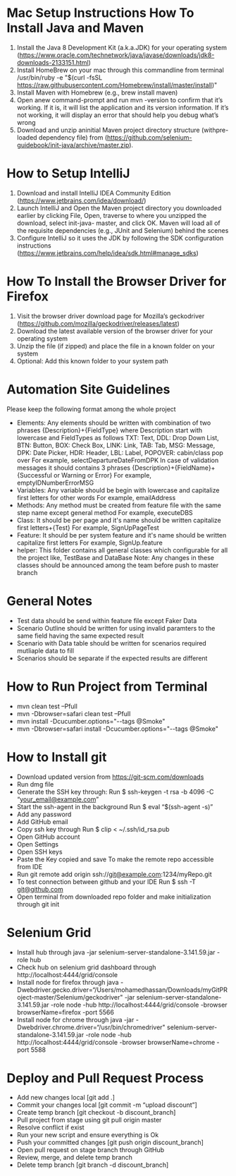 # Mac Setup Instructions How To Install Java and Maven

1. Install the Java 8 Development Kit (a.k.a.JDK) for your operating system (https://www.oracle.com/technetwork/java/javase/downloads/jdk8-downloads-2133151.html)
2. Install HomeBrew on your mac through this commandline from terminal
/usr/bin/ruby -e "$(curl -fsSL https://raw.githubusercontent.com/Homebrew/install/master/install)"
3. Install Maven with Homebrew (e.g., brew install maven)
4. Open anew command-prompt and run mvn -version to confirm that it’s working. If it is, it will list the application and its version information. If it’s not working, it will display an error that should help you debug what’s wrong
5. Download and unzip aninitial Maven project directory structure (withpre-loaded dependency file) from (https://github.com/selenium-guidebook/init-java/archive/master.zip).

# How to Setup IntelliJ
1. Download and install IntelliJ IDEA Community Edition (https://www.jetbrains.com/idea/download/)
2. Launch IntelliJ and Open the Maven project directory you downloaded earlier by clicking File, Open, traverse to where you unzipped the download, select init-java- master, and click OK. Maven will load all of the requisite dependencies (e.g., JUnit and Selenium) behind the scenes
3. Configure IntelliJ so it uses the JDK by following the SDK configuration instructions (https://www.jetbrains.com/help/idea/sdk.html#manage_sdks)

# How To Install the Browser Driver for Firefox
1. Visit the browser driver download page for Mozilla’s geckodriver (https://github.com/mozilla/geckodriver/releases/latest)
2. Download the latest available version of the browser driver for your operating system
3. Unzip the file (if zipped) and place the file in a known folder on your system
4. Optional: Add this known folder to your system path

# Automation Site Guidelines
Please keep the following format among the whole project

- Elements: Any elements should be written with combination of two phrases {Description}+{FieldType} where Description start with lowercase and FieldTypes as follows TXT: Text, DDL: Drop Down List, BTN: Button, BOX: Check Box, LINK: Link, TAB: Tab, MSG: Message, DPK: Date Picker, HDR: Header, LBL: Label, POPOVER: cabin/class pop over
For example, selectDepartureDateFromDPK
In case of validation messages it should contains 3 phrases {Description}+{FieldName}+{Successful or Warning or Error} 
For example, emptyIDNumberErrorMSG
- Variables: Any variable should be begin with lowercase and capitalize first letters for other words 
For example, emailAddress
- Methods: Any method must be created from feature file with the same step name except general method 
For example, executeDBS
- Class: It should be per page and it's name should be written capitalize first letters+{Test} 
For example, SignUpPageTest
- Feature: It should be per system feature and it's name should be written capitalize first letters 
For example, SignUp.feature
- helper: This folder contains all general classes which configurable for all the project like, TestBase and DataBase Note: Any changes in these classes should be announced among the team before push to master branch
# General Notes
- Test data should be send within feature file except Faker Data
- Scenario Outline should be written for using invalid paramters to the same field having the same expected result
- Scenario with Data table should be written for scenarios required mutliaple data to fill
- Scenarios should be separate if the expected results are different

# How to Run Project from Terminal

- mvn clean test –Pfull
- mvn -Dbrowser=safari clean test –Pfull
- mvn install -Dcucumber.options="--tags @Smoke"
- mvn -Dbrowser=safari install -Dcucumber.options="--tags @Smoke"

# How to Install git
- Download updated version from https://git-scm.com/downloads
- Run dmg file
- Generate the SSH key through: 
Run $ ssh-keygen -t rsa -b 4096 -C “your_email@example.com”
- Start the ssh-agent in the background
Run $ eval “$(ssh-agent -s)”
- Add any password
- Add GitHub email
- Copy ssh key through 
Run $ clip < ~/.ssh/id_rsa.pub
- Open GitHub account
- Open Settings 
- Open SSH keys 
- Paste the Key copied and save 
To make the remote repo accessible from IDE 
- Run git remote add origin ssh://git@example.com:1234/myRepo.git
- To test connection between github and your IDE 
Run $ ssh -T git@github.com
- Open terminal from downloaded repo folder and make initialization through 
git init

# Selenium Grid
- Install hub through java -jar selenium-server-standalone-3.141.59.jar -role hub
- Check hub on selenium grid dashboard through http://localhost:4444/grid/console
- Install node for firefox through java -Dwebdriver.gecko.driver=“/Users/mohamedhassan/Downloads/myGitPRoject-master/Selenium/geckodriver" -jar selenium-server-standalone-3.141.59.jar -role node -hub http://localhost:4444/grid/console -browser browserName=firefox -port 5566
- Install node for chrome through java -jar -Dwebdriver.chrome.driver=“/usr/bin/chromedriver" selenium-server-standalone-3.141.59.jar -role node -hub http://localhost:4444/grid/console -browser browserName=chrome -port 5588


# Deploy and Pull Request Process

- Add new changes local [git add .]
- Commit your changes local [git commit -m “upload discount”]
- Create temp branch [git checkout -b discount_branch]
- Pull project from stage using git pull origin master
- Resolve conflict if exist
- Run your new script and ensure everything is Ok
- Push your committed changes [git push origin discount_branch]
- Open pull request on stage branch through GitHub
- Review, merge, and delete temp branch
- Delete temp branch [git branch -d discount_branch]
